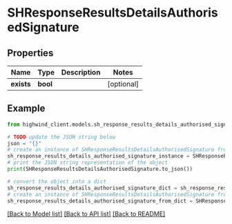 # SHResponseResultsDetailsAuthorisedSignature


## Properties

Name | Type | Description | Notes
------------ | ------------- | ------------- | -------------
**exists** | **bool** |  | [optional] 

## Example

```python
from highwind_client.models.sh_response_results_details_authorised_signature import SHResponseResultsDetailsAuthorisedSignature

# TODO update the JSON string below
json = "{}"
# create an instance of SHResponseResultsDetailsAuthorisedSignature from a JSON string
sh_response_results_details_authorised_signature_instance = SHResponseResultsDetailsAuthorisedSignature.from_json(json)
# print the JSON string representation of the object
print(SHResponseResultsDetailsAuthorisedSignature.to_json())

# convert the object into a dict
sh_response_results_details_authorised_signature_dict = sh_response_results_details_authorised_signature_instance.to_dict()
# create an instance of SHResponseResultsDetailsAuthorisedSignature from a dict
sh_response_results_details_authorised_signature_from_dict = SHResponseResultsDetailsAuthorisedSignature.from_dict(sh_response_results_details_authorised_signature_dict)
```
[[Back to Model list]](../README.md#documentation-for-models) [[Back to API list]](../README.md#documentation-for-api-endpoints) [[Back to README]](../README.md)


